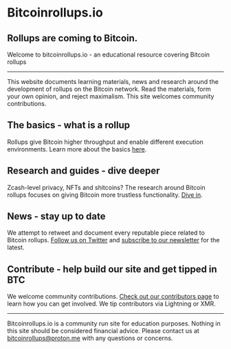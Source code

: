 # Bitcoinrollups.io

## Rollups are coming to Bitcoin.

Welcome to bitcoinrollups.io - an educational resource covering Bitcoin rollups

---

This website documents learning materials, news and research around the development of rollups on the Bitcoin network. Read the materials, form your own opinion, and reject maximalism. This site welcomes community contributions.

## The basics - what is a rollup

Rollups give Bitcoin higher throughput and enable different execution environments. Learn more about the basics [here](https://bitcoinrollups.io/the-basics).

## Research and guides - dive deeper

Zcash-level privacy, NFTs and shitcoins? The research around Bitcoin rollups focuses on giving Bitcoin more trustless functionality. [Dive in](https://bitcoinrollups.io/research).

## News - stay up to date

We attempt to retweet and document every reputable piece related to Bitcoin rollups. [Follow us on Twitter](https://twitter.com/BitcoinRollups) and [subscribe to our newsletter](https://mirror.xyz/0xE4dF449bDC1ec8f7688F68F7E839f1370617Ac73) for the latest.

## Contribute - help build our site and get tipped in BTC

We welcome community contributions. [Check out our contributors page](https://www.bitcoinrollups.io/contribute) to learn how you can get involved. We tip contributors via Lightning or XMR.

---

Bitcoinrollups.io is a community run site for education purposes. Nothing in this site should be considered financial advice. Please contact us at bitcoinrollups@proton.me with any questions or concerns.
